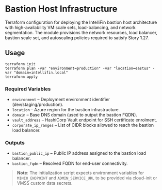 # Bastion Host Infrastructure

Terraform configuration for deploying the IntelliFin bastion host architecture with high-availability VM scale sets, load-balancing, and network segmentation. The module provisions the network resources, load balancer, bastion scale set, and autoscaling policies required to satisfy Story 1.27.

## Usage

```
terraform init
terraform plan -var "environment=production" -var "location=eastus" -var "domain=intellifin.local"
terraform apply
```

### Required Variables

- `environment` – Deployment environment identifier (dev/staging/production).
- `location` – Azure region for the bastion infrastructure.
- `domain` – Base DNS domain (used to output the bastion FQDN).
- `vault_address` – HashiCorp Vault endpoint for SSH certificate enrolment.
- `corporate_ip_ranges` – List of CIDR blocks allowed to reach the bastion load balancer.

### Outputs

- `bastion_public_ip` – Public IP address assigned to the bastion load balancer.
- `bastion_fqdn` – Resolved FQDN for end-user connectivity.

> **Note:** The initialization script expects environment variables for `MINIO_ENDPOINT` and `ADMIN_SERVICE_URL` to be provided via cloud-init or VMSS custom data secrets.
